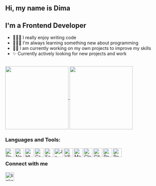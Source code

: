 ## Hi, my name is Dima

## I'm a Frontend Developer

- 👨🏼‍💻 I really enjoy writing code
- 👨🏼‍🎓 I'm always learning something new about programming
- 💪🏻 I am currently working on my own projects to improve my skills
- ✨ Currently actively looking for new projects and work

<br/>

<a href="https://github.com/Dima1409/github-readme-stats">
  <img height=200 align="center" src="https://github-readme-stats.vercel.app/api?username=Dima1409" />
</a>
<a href="https://github.com/Dima1409/convoychat">
  <img height=200 align="center" src="https://github-readme-stats.vercel.app/api/top-langs?username=Dima1409&layout=compact&langs_count=8&card_width=240" />
</a>

<br/>

### Languages and Tools:

<img align="left" alt="React" width="28px" src="https://upload.wikimedia.org/wikipedia/commons/thumb/a/a7/React-icon.svg/2300px-React-icon.svg.png"/>
<img align="left" alt="Node" width="28px" src="https://static-00.iconduck.com/assets.00/nodejs-icon-2048x2048-rueyo8fw.png"/>
<img align="left" alt="Html5" width="28px" src="https://upload.wikimedia.org/wikipedia/commons/thumb/6/61/HTML5_logo_and_wordmark.svg/512px-HTML5_logo_and_wordmark.svg.png"/>
<img align="left" alt="Css" width="28px" src="https://cdn-icons-png.flaticon.com/512/5968/5968242.png"/>
<img align="left" alt="Sass" width="28px" src="https://upload.wikimedia.org/wikipedia/commons/thumb/9/96/Sass_Logo_Color.svg/1280px-Sass_Logo_Color.svg.png"/>
<img align="left" alt="Js" width="28px" src="https://cdn.iconscout.com/icon/free/png-256/free-javascript-2038874-1720087.png"/>
<img align="left" alt="VSC" width="28px" src="https://upload.wikimedia.org/wikipedia/commons/thumb/9/9a/Visual_Studio_Code_1.35_icon.svg/2048px-Visual_Studio_Code_1.35_icon.svg.png"/>
<img align="left" alt="MangoDB" width="28px" src="https://w7.pngwing.com/pngs/956/695/png-transparent-mongodb-original-wordmark-logo-icon-thumbnail.png"/>
<img align="left" alt="Cloudinary" width="28px" src="https://www.gartner.com/imagesrv/peer-insights/vendors/logos/cloudinary.png"/>
<img align="left" alt="Git" width="28px" src="https://git-scm.com/images/logos/downloads/Git-Icon-Black.png"/>
<img align="left" alt="Postman" width="28px" src="https://www.svgrepo.com/show/354201/postman.svg"/>
<img align="left" alt="Redux" width="28px" src="https://static-00.iconduck.com/assets.00/redux-icon-512x486-1n8k02rk.png"/>

<br/>

### Connect with me

[<img align="left" alt="linkedin" width="28px" src="https://static.vecteezy.com/system/resources/previews/018/910/726/original/linkedin-logo-linkedin-symbol-linkedin-icon-free-free-vector.jpg"/>][linkedin]

<br/>

[linkedin]: https://www.linkedin.com/in/dmytrolevchenko
